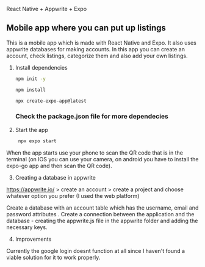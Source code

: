React Native + Appwrite + Expo

## Mobile app where you can put up listings

This is a mobile app which is made with React Native and Expo. It also uses appwrite databases for making accounts.
In this app you can create an account, check listings, categorize them and also add your own listings.

1. Install dependencies

   ```bash
   npm init -y
   ```
   ```bash
   npm install
   ```
   ```bash
   npx create-expo-app@latest
   ```

   ### Check the package.json file for more dependecies

2. Start the app

   ```bash
    npx expo start
   ```
When the app starts use your phone to scan the QR code that is in the terminal (on IOS you can use your camera, on android you have to install the expo-go app and then scan the QR code).

3. Creating a database in appwrite

https://appwrite.io/ > create an account > create a project and choose whatever option you prefer (I used the web platform)

Create a database with an account table which has the username, email and password attributes . Create a connection between the application and the database - creating the appwrite.js file in the appwrite folder and adding the necessary keys.

4. Improvements

Currently the google login doesnt function at all since I haven't found a viable solution for it to work properly.



